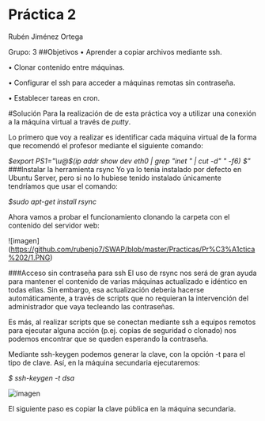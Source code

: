 # Práctica 2
Rubén Jiménez Ortega

Grupo: 3
##Objetivos
• Aprender a copiar archivos mediante ssh.

• Clonar contenido entre máquinas.

• Configurar el ssh para acceder a máquinas remotas sin contraseña.

• Establecer tareas en cron.

#Solución
Para la realización de de esta práctica voy a utilizar una conexión a la máquina virtual a través de *putty*.

Lo primero que voy a realizar es identificar cada máquina virtual de la forma que recomendó el profesor mediante el siguiente comando:

*$export PS1="\u@$(ip addr show dev eth0 | grep "inet " | cut -d" " -f6) $"*
###Instalar la herramienta rsync
Yo ya lo tenia instalado por defecto en Ubuntu Server, pero si no lo hubiese tenido instalado únicamente tendríamos que usar el comando:

*$sudo apt-get install rsync*

Ahora vamos a probar el funcionamiento clonando la carpeta con el contenido del servidor web:

![imagen] (https://github.com/rubenjo7/SWAP/blob/master/Practicas/Pr%C3%A1ctica%202/1.PNG)

###Acceso sin contraseña para ssh
El uso de rsync nos será de gran ayuda para mantener el contenido de varias máquinas actualizado e idéntico en todas ellas. Sin embargo, esa actualización debería hacerse automáticamente, a través de scripts que no requieran la intervención del administrador que vaya tecleando las contraseñas.

Es más, al realizar scripts que se conectan mediante ssh a equipos remotos para ejecutar alguna acción (p.ej. copias de seguridad o clonado) nos podemos encontrar que se queden esperando la contraseña.

Mediante ssh-keygen podemos generar la clave, con la opción -t para el tipo de clave. Así, en la máquina secundaria ejecutaremos:

*$ ssh-keygen -t dsa*

![imagen](https://github.com/rubenjo7/SWAP/blob/master/Practicas/Pr%C3%A1ctica%202/2.PNG)

El siguiente paso es copiar la clave pública en la máquina secundaria.

